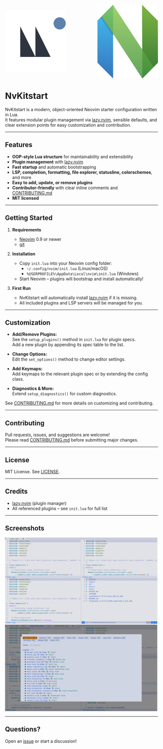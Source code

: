 <div style="display: flex; justify-content: space-between; align-items: center;">
  <img src="nvkitstart-logo.svg" alt="NvKitstart logo" width="200"/>
  <img src="Neovim-mark.svg" alt="Neovim logo" width="200"/>
</div>

# NvKitstart

NvKitstart is a modern, object-oriented Neovim starter configuration written in Lua.  
It features modular plugin management via [lazy.nvim](https://github.com/folke/lazy.nvim), sensible defaults, and clear extension points for easy customization and contribution.

---

## Features

- **OOP-style Lua structure** for maintainability and extensibility
- **Plugin management** with [lazy.nvim](https://github.com/folke/lazy.nvim)
- **Fast startup** and automatic bootstrapping
- **LSP, completion, formatting, file explorer, statusline, colorschemes**, and more
- **Easy to add, update, or remove plugins**
- **Contributor-friendly** with clear inline comments and [CONTRIBUTING.md](./CONTRIBUTING.md)
- **MIT licensed**

---

## Getting Started

1. **Requirements**
    - [Neovim](https://neovim.io/) 0.9 or newer
    - [git](https://git-scm.com/)

2. **Installation**
    - Copy `init.lua` into your Neovim config folder:
      - `~/.config/nvim/init.lua` (Linux/macOS)
      - `%USERPROFILE%\AppData\Local\nvim\init.lua` (Windows)
    - Start Neovim – plugins will bootstrap and install automatically!

3. **First Run**
    - NvKitstart will automatically install [lazy.nvim](https://github.com/folke/lazy.nvim) if it is missing.
    - All included plugins and LSP servers will be managed for you.

---

## Customization

- **Add/Remove Plugins:**  
  See the `setup_plugins()` method in `init.lua` for plugin specs.  
  Add a new plugin by appending its spec table to the list.

- **Change Options:**  
  Edit the `set_options()` method to change editor settings.

- **Add Keymaps:**  
  Add keymaps to the relevant plugin spec or by extending the config class.

- **Diagnostics & More:**  
  Extend `setup_diagnostics()` for custom diagnostics.

See [CONTRIBUTING.md](./CONTRIBUTING.md) for more details on customizing and contributing.

---

## Contributing

Pull requests, issues, and suggestions are welcome!  
Please read [CONTRIBUTING.md](./CONTRIBUTING.md) before submitting major changes.

---

## License

MIT License. See [LICENSE](./LICENSE).

---

## Credits

- [lazy.nvim](https://github.com/folke/lazy.nvim) (plugin manager)
- All referenced plugins – see `init.lua` for full list

---

## Screenshots

![0](screenshots/0.png)
![1](screenshots/1.png)

---

## Questions?

Open an [issue](https://github.com/BillyBoyMF/NvKitstart/issues) or start a discussion!
